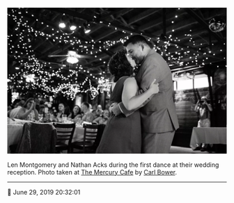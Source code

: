 ![Len Montgomery and Nathan Acks during their “first dance”](assets/8367a65e05d53aa8d220c3f9c646c69c.webp)

Len Montgomery and Nathan Acks during the first dance at their wedding reception. Photo taken at [The Mercury Cafe](http://mercurycafe.com/) by [Carl Bower](http://carlbowerphotos.com/).

- - - -

📅 June 29, 2019 20:32:01
